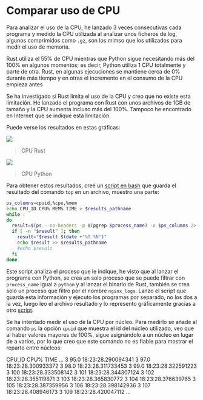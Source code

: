 # Comparar uso de CPU

Para analizar el uso de la CPU, he lanzado 3 veces consecutivas cada programa y medido la CPU utilizada al analizar unos ficheros de log, algunos comprimidos como `.gz`, son los mimso que los utilizados para medir el uso de memoria.

Rust utiliza el 55% de CPU mientras que Python sigue necesitando más del 100% en algunos momentos; es decir, Python utiliza 1 CPU totalmente y parte de otra. Rust,  en algunas ejecuciones se mantiene cerca de 0% durante más tiempo y en otras el incremento en el consumo de la CPU empieza antes

Se ha investigado si Rust limita el uso de la CPU y creo que no existe esta limitación. He lanzado el programa con Rust con unos archivos de 1GB de tamaño y la CPU aumenta incluso más del 100%. Tampoco he encontrado en Internet que se indique esta limitación.

Puede verse los resultados en estas gráficas:

![](metrics-cpu-rust.png)

> CPU Rust

![](metrics-cpu-python.png)

> CPU Python

Para obtener estos resultados, creé un [script en bash](https://github.com/CarlosAMolina/nginx-logs/blob/develop/measure/measure/measure-cpu) que guarda el resultado del comando `top` en un archivo, muestro una parte:

```bash
ps_columns=cpuid,%cpu,%mem
echo CPU_ID CPU% MEM% TIME > $results_pathname
while :
do
  result=$(ps --no-headers -p $(pgrep $process_name) -o $ps_columns 2> /dev/null)
  if [ -n "$result" ]; then
    result="$result $(date +"%T.%N")"
    echo $result >> $results_pathname
    #echo $result
  fi
done
```

Este script analiza el proceso que le indique, he visto que al lanzar el programa con Python, se crea un solo proceso que se puede filtrar con `process_name` igual a `python` y al lanzar el binario de Rust, también se crea solo un proceso que filtro por el nombre `nginx_logs`. Lanzo el script que guarda esta información y ejecuto los programas por separado, no los dos a la vez, luego leo el archivo resultado y lo represento gráficamente gracias a otro [script](https://github.com/CarlosAMolina/nginx-logs/blob/develop/measure/plot/src/plot_results.py).


Se ha intentado medir el uso de la CPU por núcleo. Para medirlo se añade al comando `ps` la opción `cpuid` que muestra el id del núcleo utilizado, veo que al haber valores mayores de 100%, sigue asignándolo a un núcleo en lugar de a varios, por lo que creo que este comando no es fiable para mostrar el reparto entre núcleos:

CPU_ID CPU% TIME
...
3 95.0 18:23:28.290094341
3 97.0 18:23:28.300933372
3 98.0 18:23:28.311733453
3 99.0 18:23:28.322591223
3 100 18:23:28.333508142
3 101 18:23:28.344307124
3 102 18:23:28.355119871
3 103 18:23:28.365830772
3 104 18:23:28.376639765
3 105 18:23:28.387359956
3 106 18:23:28.398142936
3 107 18:23:28.408946173
3 109 18:23:28.420047112
...

